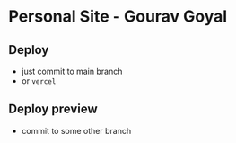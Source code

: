 # Personal Site - Gourav Goyal

## Deploy

- just commit to main branch
- or `vercel`

## Deploy preview

- commit to some other branch
